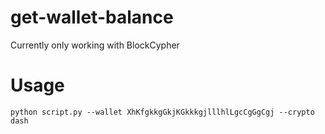 # get-wallet-balance
Currently only working with BlockCypher

# Usage
```
python script.py --wallet XhKfgkkgGkjKGkkkgjlllhlLgcCgGgCgj --crypto dash
```